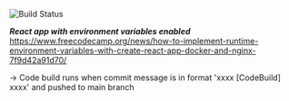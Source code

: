 ![Build Status](https://codebuild.eu-west-2.amazonaws.com/badges?uuid=eyJlbmNyeXB0ZWREYXRhIjoiWS90U3RhbzUyaVV6MTE5dnpGVjJ1V2hGQ1V5L3BaMW0xRlp0ZVdnQWZoTGEwcTU5VnZlWXVZZHJyREJWUnpyMEJQODZKU1JYNmJoYnduZW56NUYxTEVFPSIsIml2UGFyYW1ldGVyU3BlYyI6IjROSGoxcTQ0REU4NFhZLzMiLCJtYXRlcmlhbFNldFNlcmlhbCI6MX0%3D&branch=main)


***React app with environment variables enabled***
https://www.freecodecamp.org/news/how-to-implement-runtime-environment-variables-with-create-react-app-docker-and-nginx-7f9d42a91d70/

-> Code build runs when commit message is in format 'xxxx [CodeBuild] xxxx' and pushed to main branch
